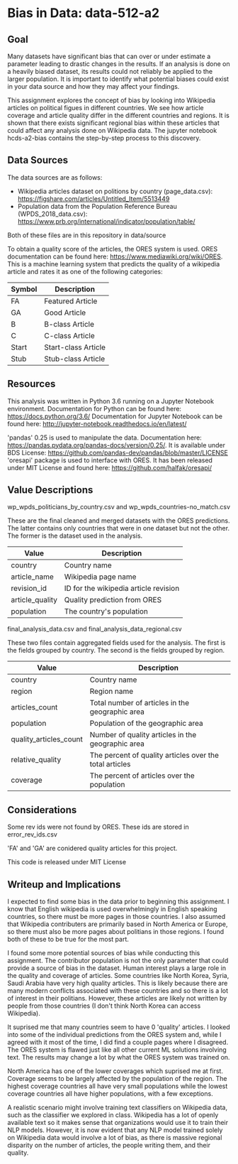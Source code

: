# Bias in Data: data-512-a2

## Goal

Many datasets have significant bias that can over or under estimate a parameter leading to drastic changes in the results. If an analysis is done on a heavily biased dataset, its results could not reliably be applied to the larger population. It is important to identify what potential biases could exist in your data source and how they may affect your findings.

This assignment explores the concept of bias by looking into Wikipedia articles on political figues in different countries. We see how article coverage and article quality differ in the different countries and regions. It is shown that there exists significant regional bias within these articles that could affect any analysis done on Wikipedia data. The jupyter notebook hcds-a2-bias contains the step-by-step process to this discovery.

## Data Sources
The data sources are as follows:
- Wikipedia articles dataset on politions by country (page_data.csv): https://figshare.com/articles/Untitled_Item/5513449
- Population data from the Population Reference Bureau (WPDS_2018_data.csv):
https://www.prb.org/international/indicator/population/table/

Both of these files are in this repository in data/source

To obtain a quality score of the articles, the ORES system is used. ORES documentation can be found here: https://www.mediawiki.org/wiki/ORES. This is a machine learning system that predicts the quality of a wikipedia article and rates it as one of the following categories:

| Symbol | Description |
|--------|-------------|
| FA | Featured Article |
| GA | Good Article |
| B | B-class Article |
| C | C-class Article |
| Start | Start-class Article |
| Stub | Stub-class Article |

## Resources
This analysis was written in Python 3.6 running on a Jupyter Notebook environment.
Documentation for Python can be found here: https://docs.python.org/3.6/
Documentation for Jupyter Notebook can be found here: http://jupyter-notebook.readthedocs.io/en/latest/

'pandas' 0.25 is used to manipulate the data. Documentation here: https://pandas.pydata.org/pandas-docs/version/0.25/. It is available under BDS License: https://github.com/pandas-dev/pandas/blob/master/LICENSE
'oresapi' package is used to interface with ORES. It has been released under MIT License and found here: https://github.com/halfak/oresapi/

## Value Descriptions

wp_wpds_politicians_by_country.csv and wp_wpds_countries-no_match.csv

These are the final cleaned and merged datasets with the ORES predictions. The latter contains only countries that were in one dataset but not the other. The former is the dataset used in the analysis.

| Value | Description |
|-------|-------------|
| country | Country name |
| article_name | Wikipedia page name |
| revision_id | ID for the wikipedia article revision |
| article_quality | Quality prediction from ORES |
| population | The country's population |

final_analysis_data.csv and final_analysis_data_regional.csv

These two files contain aggregated fields used for the analysis. The first is the fields grouped by country. The second is the fields grouped by region.

| Value | Description |
|-------|-------------|
| country | Country name |
| region | Region name |
| articles_count | Total number of articles in the geographic area |
| population | Population of the geographic area |
| quality_articles_count | Number of quality articles in the geographic area |
| relative_quality | The percent of quality articles over the total articles |
| coverage | The percent of articles over the population|


## Considerations
Some rev ids were not found by ORES. These ids are stored in error_rev_ids.csv

'FA' and 'GA' are conidered quality articles for this project.

This code is released under MIT License

## Writeup and Implications
I expected to find some bias in the data prior to beginning this assignment. I know that English wikipedia is used overwhelmingly in English speaking countries, so there must be more pages in those countries. I also assumed that Wikipedia contributers are primarily based in North America or Europe, so there must also be more pages about politians in those regions. I found both of these to be true for the most part.

I found some more potential sources of bias while conducting this assignment. The contributor population is not the only parameter that could provide a source of bias in the dataset. Human interest plays a large role in the quality and coverage of articles. Some countries like North Korea, Syria, Saudi Arabia have very high quality articles. This is likely because there are many modern conflicts associated with these countries and so there is a lot of interest in their politians. However, these articles are likely not written by people from those countries (I don't think North Korea can access Wikipedia). 

It suprised me that many countries seem to have 0 'quality' articles. I looked into some of the individual predictions from the ORES system and, while I agreed with it most of the time, I did find a couple pages where I disagreed. The ORES system is flawed just like all other current ML solutions involving text. The results may change a lot by what the ORES system was trained on.

North America has one of the lower coverages which suprised me at first. Coverage seems to be largely affected by the population of the region. The highest coverage countries all have very small populations while the lowest coverage countries all have higher populations, with a few exceptions.

A realistic scenario might involve training text classifiers on Wikipedia data, such as the classifier we explored in class. Wikipedia has a lot of openly available text so it makes sense that organizations would use it to train their NLP models. However, it is now evident that any NLP model trained solely on Wikipedia data would involve a lot of bias, as there is massive regional disparity on the number of articles, the people writing them, and their quality.
